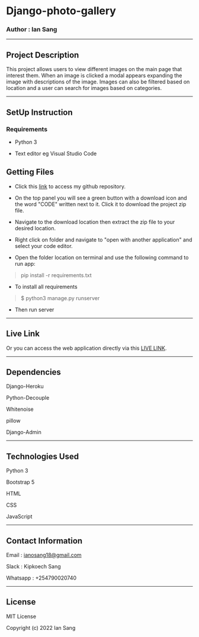 # Django-photo-gallery

### Author : Ian Sang

*****

## Project Description

This project allows users to view different images on the main page that interest them. When an image is clicked a modal appears expanding the image with descriptions of the image. Images can also be filtered based on location and a user can search for images based on categories.

*****

## SetUp Instruction

### Requirements

* Python 3

* Text editor eg Visual Studio Code

## Getting Files

* Click this [link](https://github.com/IanoSang/Django-photo-gallery) to access my github repository.

* On the top panel you will see a green button with a download icon and the word "CODE" written next to it. Click it to download the project zip file.​

* Navigate to the download location then extract the zip file to your desired location.​

* Right click on folder and navigate to "open with another application" and select your code editor.

* Open the folder location on terminal and use the following command to run app:

> pip install -r requirements.txt

* To install all requirements

> $ python3 manage.py runserver

* Then run server

*****

## Live Link
Or you can access the web application directly via this [LIVE LINK](https://gallery-galaxy.herokuapp.com/).

*****

## Dependencies

Django-Heroku

Python-Decouple

Whitenoise

pillow

Django-Admin

*****

## Technologies Used

Python 3

Bootstrap 5 

HTML

CSS

JavaScript

*****

## Contact Information

Email : ianosang18@gmail.com​

Slack : Kipkoech Sang​

Whatsapp : +254790020740

*****

## License

MIT License

Copyright (c) 2022 Ian Sang
